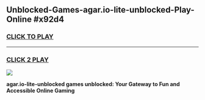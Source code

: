 
## Unblocked-Games-agar.io-lite-unblocked-Play-Online #x92d4
<h3>
<a href="https://news.freeplayer.one?title=agar.io-lite-unblocked&ref=3">CLICK TO PLAY</a></h3>
<hr>

<h3>
<a href="https://news.freeplayer.one?title=agar.io-lite-unblocked&ref=3">CLICK 2 PLAY</a>
  
</h3>

<a href="https://news.freeplayer.one?title=agar.io-lite-unblocked&ref=3"><img src="https://clearcache.store/games.png"></a>


**agar.io-lite-unblocked games unblocked: Your Gateway to Fun and Accessible Online Gaming**
